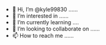 - 👋 Hi, I’m @kyle99830 ......
- 👀 I’m interested in ......
- 🌱 I’m currently learning ....
- 💞️ I’m looking to collaborate on ......
- 📫 How to reach me ......

<!---
kyle9983/kyle9983 is a ✨ special ✨ repository because its `README.md` (this file) appears on your GitHub profile.
You can click the Preview link to take a look at your changes.
--->
